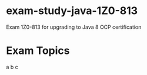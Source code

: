 # exam-study-java-1Z0-813
Exam 1Z0-813 for upgrading to Java 8 OCP certification

# Exam Topics
a
b
c

